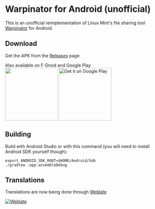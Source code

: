 # Warpinator for Android (unofficial)

This is an unofficial reimplementation of Linux Mint's file sharing tool [Warpinator](https://github.com/linuxmint/warpinator) for Android.

## Download
Get the APK from the [Releases](https://github.com/slowscript/warpinator-android/releases) page

Also available on F-Droid and Google Play  
<a href='https://f-droid.org/en/packages/slowscript.warpinator'><img src='https://fdroid.gitlab.io/artwork/badge/get-it-on.png' width='170px'/></a>
<a href='https://play.google.com/store/apps/details?id=slowscript.warpinator'><img alt='Get it on Google Play' src='https://play.google.com/intl/en_us/badges/static/images/badges/en_badge_web_generic.png' width="170px"/></a>

## Building

Build with Android Studio or with this command (you will need to install Android SDK yourself though):

```
export ANDROID_SDK_ROOT=$HOME/Android/Sdk
./gradlew :app:assembleDebug
```

## Translations

Translations are now being done through [Weblate](https://hosted.weblate.org/projects/warpinator-android/)

[![Weblate](https://hosted.weblate.org/widgets/warpinator-android/-/app/88x31-white.png)](https://hosted.weblate.org/engage/warpinator-android/)
